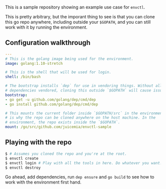 This is a sample repository showing an example use case for `envctl`.

This is pretty arbitrary, but the imporant thing to see is that you can clone
this go repo anywhere, including outside your `$GOPATH`, and you can still work
with it by running the environment.

## Configuration walkthrough

```yaml
---
# This is the golang image being used for the environment.
image: golang:1.10-stretch

# This is the shell that will be used for login.
shell: /bin/bash

# The bootstrap installs `dep` for use in vendoring things. Without all the
# dependencies vendored, cloning this outside `$GOPATH` will cause issues.
bootstrap:
- go get -u github.com/golang/dep/cmd/dep
- go install github.com/golang/dep/cmd/dep

# This mounts the current folder inside `$GOPATH/src` in the environment. This
# is why the repo can be cloned anywhere on the host machine. In the
# environment, the repo exists inside the `$GOPATH`.
mount: /go/src/github.com/juicemia/envctl-sample
```

## Playing with the repo

```bash
$ # Assumes you cloned the repo and you're at the root.
$ envctl create
$ envctl login # Play with all the tools in here. Do whatever you want.
$ envctl destroy
```

Go ahead, add dependencies, run `dep ensure` and `go build` to see how to work
with the environment first hand.